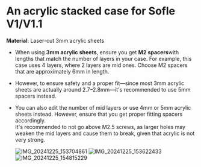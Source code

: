 # An acrylic stacked case for Sofle V1/V1.1
**Material**: Laser-cut 3mm acrylic sheets 

- When using **3mm acrylic sheets**, ensure you get **M2 spacers**with lengths that match the number of layers in your case. For example, this case uses 4 layers, where 2 layers are mid ones.
  Choose M2 spacers that are approximately 6mm in length.
  
- However, to ensure safety and a proper fit—since most 3mm acrylic sheets are actually around 2.7–2.8mm—it's recommended to use 5mm spacers instead.

- You can also edit the number of mid layers or use 4mm or 5mm acrylic sheets instead. However, ensure that you get proper fitting spacers accordingly.  
  It's recommended to not go above M2.5 screws, as larger holes may weaken the mid layers and cause them to break, given that acrylic is not very strong.

  ![IMG_20241225_153704861](https://github.com/user-attachments/assets/2d5f3070-9bdd-4502-81e7-63d1d0ab136f)
![IMG_20241225_153622433](https://github.com/user-attachments/assets/46238f41-8f97-41e2-afc1-3cd1662a53cb)
![IMG_20241225_154815229](https://github.com/user-attachments/assets/54b23c99-351b-41e5-8ee4-59638384a28f)
